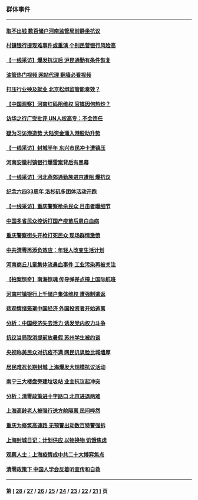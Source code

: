 ### 群体事件
---
#### [取不出钱 数百储户河南监管局前静坐抗议](../../pages/ncid279/n13767198.md?06270445) 
#### [村镇银行提现难事件或重演 个别民营银行风险高](../../pages/ncid279/n13764495.md?06270445) 
#### [【一线采访】爆发抗议后 沪昆通勤有条件恢复](../../pages/ncid279/n13763504.md?06270445) 
#### [油管热门视频 网站代理 翻墙必看视频](http://209.222.30.114:81/youtube.html?06270445)
#### [打压行业殃及就业 北京松绑监管能奏效？](../../pages/ncid279/n13761130.md?06270445) 
#### [【中国观察】河南红码阻维权 官媒因何热炒？](../../pages/ncid279/n13760146.md?06270445) 
#### [访华之行广受批评 UN人权高专：不会连任](../../pages/ncid279/n13758655.md?06270445) 
#### [疑为习访港造势 大陆资金涌入港股助升势](../../pages/ncid279/n13756127.md?06270445) 
#### [【一线采访】封城半年 东兴市民冲卡遭镇压](../../pages/ncid279/n13754277.md?06270445) 
#### [河南安徽村镇银行爆雷案背后有黑幕](../../pages/ncid279/n13754230.md?06270445) 
#### [【一线采访】河北燕郊通勤族进京遭阻 爆抗议](../../pages/ncid279/n13749999.md?06270445) 
#### [纪念六四33周年 洛杉矶多团体活动开跑](../../pages/ncid279/n13749760.md?06270445) 
#### [【一线采访】重庆警察枪杀民众 目击者曝细节](../../pages/ncid279/n13749360.md?06270445) 
#### [中国多省民众控诉打国产疫苗后患白血病](../../pages/ncid279/n13748740.md?06270445) 
#### [重庆警察街头开枪打死民众 现场群情激愤](../../pages/ncid279/n13749070.md?06270445) 
#### [中共清零再添负效应：年轻人改变生活计划](../../pages/ncid279/n13748102.md?06270445) 
#### [河南商丘儿童集体流鼻血事件 工业污染再被关注](../../pages/ncid279/n13747065.md?06270445) 
#### [【拍案惊奇】南海惊魂 传导弹差点撞上国际航班](../../pages/ncid279/n13746784.md?06270445) 
#### [河南村镇银行上千储户集体维权 遭强制遣返](../../pages/ncid279/n13743906.md?06270445) 
#### [悲观情绪笼罩中国经济 外国投资者开始逃离](../../pages/ncid279/n13743825.md?06270445) 
#### [分析：中国经济失去活力 诱发党内权力斗争](../../pages/ncid279/n13740219.md?06270445) 
#### [抗议当局取消提前放暑假 苏州学生被约谈](../../pages/ncid279/n13738981.md?06270445) 
#### [央视称美民众对抗疫不满 网民讥讽脸比城墙厚](../../pages/ncid279/n13738685.md?06270445) 
#### [居民难忍长期封城 上海爆发大规模抗议活动](../../pages/ncid279/n13724894.md?06270445) 
#### [南宁三大楼盘旁建垃圾站 业主抗议起冲突](../../pages/ncid279/n13723244.md?06270445) 
#### [分析：清零政策进十字路口 北京进退两难](../../pages/ncid279/n13722760.md?06270445) 
#### [上海高龄老人被强行送方舱隔离 民间哗然](../../pages/ncid279/n13717318.md?06270445) 
#### [重庆为修筑高速路 无预警出动数百特警强拆](../../pages/ncid279/n13716893.md?06270445) 
#### [上海封城日记：计划供应 以物换物 饥饿焦虑](../../pages/ncid279/n13715646.md?06270445) 
#### [观察人士：上海疫情成中共二十大博弈焦点](../../pages/ncid279/n13713349.md?06270445) 
#### [清零政策下 中国人学会反着听宣传和自救](../../pages/ncid279/n13711002.md?06270445) 

---
#### 第 [ [28](./28.md?06270445) / [27](./27.md?06270445) / [26](./26.md?06270445) / [25](./25.md?06270445) / [24](./24.md?06270445) / [23](./23.md?06270445) / [22](./22.md?06270445) / [21](./21.md?06270445) ] 页
